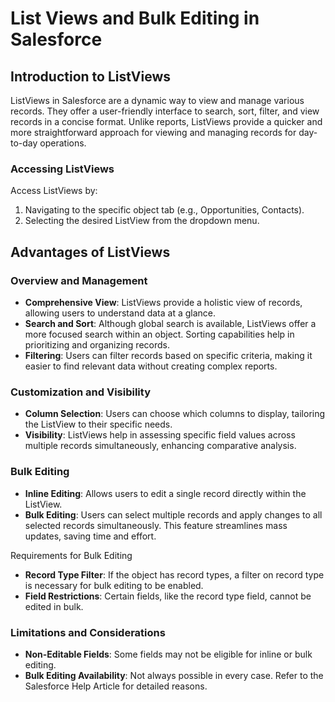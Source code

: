 # List Views and Bulk Editing in Salesforce

## Introduction to ListViews
ListViews in Salesforce are a dynamic way to view and manage various records. They offer a user-friendly interface to search, sort, filter, and view records in a concise format. Unlike reports, ListViews provide a quicker and more straightforward approach for viewing and managing records for day-to-day operations.

### Accessing ListViews
Access ListViews by:

1. Navigating to the specific object tab (e.g., Opportunities, Contacts).
2. Selecting the desired ListView from the dropdown menu.

## Advantages of ListViews
### Overview and Management
- **Comprehensive View**: ListViews provide a holistic view of records, allowing users to understand data at a glance.
- **Search and Sort**: Although global search is available, ListViews offer a more focused search within an object. Sorting capabilities help in prioritizing and organizing records.
- **Filtering**: Users can filter records based on specific criteria, making it easier to find relevant data without creating complex reports.

### Customization and Visibility
- **Column Selection**: Users can choose which columns to display, tailoring the ListView to their specific needs.
- **Visibility**: ListViews help in assessing specific field values across multiple records simultaneously, enhancing comparative analysis.

### Bulk Editing
- **Inline Editing**: Allows users to edit a single record directly within the ListView.
- **Bulk Editing**: Users can select multiple records and apply changes to all selected records simultaneously. This feature streamlines mass updates, saving time and effort.

Requirements for Bulk Editing
- **Record Type Filter**: If the object has record types, a filter on record type is necessary for bulk editing to be enabled.
- **Field Restrictions**: Certain fields, like the record type field, cannot be edited in bulk.

### Limitations and Considerations
- **Non-Editable Fields**: Some fields may not be eligible for inline or bulk editing.
- **Bulk Editing Availability**: Not always possible in every case. Refer to the Salesforce Help Article for detailed reasons.